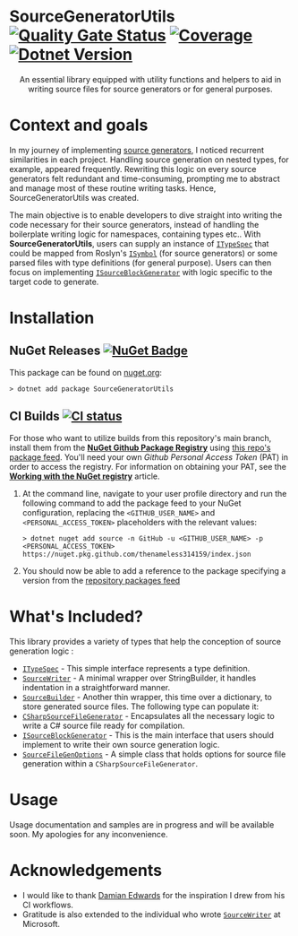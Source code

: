 # **SourceGeneratorUtils** [![Quality Gate Status](https://sonarcloud.io/api/project_badges/measure?project=thenameless314159_SourceGeneratorUtils&metric=alert_status)](https://sonarcloud.io/summary/new_code?id=thenameless314159_SourceGeneratorUtils) [![Coverage](https://sonarcloud.io/api/project_badges/measure?project=thenameless314159_SourceGeneratorUtils&metric=coverage)](https://sonarcloud.io/summary/new_code?id=thenameless314159_SourceGeneratorUtils) [![Dotnet Version](https://img.shields.io/badge/dotnet-netstandard2.0-blue)](https://learn.microsoft.com/fr-fr/dotnet/standard/net-standard?tabs=net-standard-2-0)

<p align="center">An essential library equipped with utility functions and helpers to aid in writing source files for source generators or for general purposes.</p>

# Context and goals

In my journey of implementing [source generators](https://learn.microsoft.com/en-us/dotnet/csharp/roslyn-sdk/source-generators-overview), I noticed recurrent similarities in each project. Handling source generation on nested types, for example, appeared frequently. Rewriting this logic on every source generators felt redundant and time-consuming, prompting me to abstract and manage most of these routine writing tasks. Hence, SourceGeneratorUtils was created. 

The main objective is to enable developers to dive straight into writing the code necessary for their source generators, instead of handling the boilerplate writing logic for namespaces, containing types etc.. With **SourceGeneratorUtils**, users can supply an instance of [`ITypeSpec`](https://github.com/thenameless314159/SourceGeneratorUtils/blob/main/src/SourceGeneratorUtils/ITypeSpec.cs) that could be mapped from Roslyn's [`ISymbol`](https://learn.microsoft.com/en-us/dotnet/api/microsoft.codeanalysis.isymbol?view=roslyn-dotnet-4.6.0) (for source generators) or some parsed files with type definitions (for general purpose). Users can then focus on implementing [`ISourceBlockGenerator`](https://github.com/thenameless314159/SourceGeneratorUtils/blob/main/src/SourceGeneratorUtils/ISourceBlockGenerator.cs) with logic specific to the target code to generate.

# Installation

## NuGet Releases [![NuGet Badge](https://buildstats.info/nuget/SourceGeneratorUtils)](https://www.nuget.org/packages/SourceGeneratorUtils/)

This package can be found on [nuget.org](https://www.nuget.org/packages/SourceGeneratorUtils):

``` console
> dotnet add package SourceGeneratorUtils
```

## CI Builds [![CI status](https://github.com/thenameless314159/SourceGeneratorUtils/actions/workflows/ci.yml/badge.svg)](https://github.com/thenameless314159/SourceGeneratorUtils/actions/workflows/ci.yml)
For those who want to utilize builds from this repository's main branch, install them from the [**NuGet Github Package Registry**](https://docs.github.com/en/enterprise-server@3.8/packages/working-with-a-github-packages-registry/working-with-the-nuget-registry) using [this repo's package feed](https://github.com/thenameless314159/SourceGeneratorUtils/pkgs/nuget/SourceGeneratorUtils). 
You'll need your own *Github Personal Access Token* (PAT) in order to access the registry. For information on obtaining your PAT, see the [**Working with the NuGet registry**](https://docs.github.com/en/enterprise-server@3.8/packages/working-with-a-github-packages-registry/working-with-the-nuget-registry#installing-a-package) article.

1. At the command line, navigate to your user profile directory and run the following command to add the package feed to your NuGet configuration, replacing the `<GITHUB_USER_NAME>` and `<PERSONAL_ACCESS_TOKEN>` placeholders with the relevant values:
    ``` shell
    > dotnet nuget add source -n GitHub -u <GITHUB_USER_NAME> -p <PERSONAL_ACCESS_TOKEN> https://nuget.pkg.github.com/thenameless314159/index.json
    ```
2. You should now be able to add a reference to the package specifying a version from the [repository packages feed](https://github.com/thenameless314159/SourceGeneratorUtils/pkgs/nuget/SourceGeneratorUtils)

# What's Included?
This library provides a variety of types that help the conception of source generation logic :

- [`ITypeSpec`](https://github.com/thenameless314159/SourceGeneratorUtils/blob/main/src/SourceGeneratorUtils/ITypeSpec.cs) - This simple interface represents a type definition.
- [`SourceWriter`](https://github.com/thenameless314159/SourceGeneratorUtils/blob/main/src/SourceGeneratorUtils/SourceWriter.cs) - A minimal wrapper over StringBuilder, it handles indentation in a straightforward manner.
- [`SourceBuilder`](https://github.com/thenameless314159/SourceGeneratorUtils/blob/main/src/SourceGeneratorUtils/SourceBuilder.cs) - Another thin wrapper, this time over a dictionary, to store generated source files. The following type can populate it:
- [`CSharpSourceFileGenerator`](https://github.com/thenameless314159/SourceGeneratorUtils/blob/main/src/SourceGeneratorUtils/CSharpSourceFileGenerator.cs) - Encapsulates all the necessary logic to write a C# source file ready for compilation.
- [`ISourceBlockGenerator`](https://github.com/thenameless314159/SourceGeneratorUtils/blob/main/src/SourceGeneratorUtils/ISourceBlockGenerator.cs) - This is the main interface that users should implement to write their own source generation logic.
- [`SourceFileGenOptions`](https://github.com/thenameless314159/SourceGeneratorUtils/blob/main/src/SourceGeneratorUtils/SourceFileGenOptions.cs) - A simple class that holds options for source file generation within a `CSharpSourceFileGenerator`.

# Usage
Usage documentation and samples are in progress and will be available soon. My apologies for any inconvenience.

# Acknowledgements
- I would like to thank [Damian Edwards](https://github.com/DamianEdwards) for the inspiration I drew from his CI workflows.
- Gratitude is also extended to the individual who wrote [`SourceWriter`](https://github.com/dotnet/runtime/blob/main/src/libraries/System.Text.Json/gen/Helpers/SourceWriter.cs) at Microsoft.
